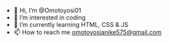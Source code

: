 - 👋 Hi, I’m @Omotoyosi01
- 👀 I’m interested in coding
- 🌱 I’m currently learning HTML, CSS & JS
- 📫 How to reach me omotoyosianike575@gmail.com

<!---
Omotoyosi01/Omotoyosi01 is a ✨ special ✨ repository because its `README.md` (this file) appears on your GitHub profile.
You can click the Preview link to take a look at your changes.
--->
